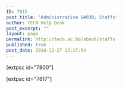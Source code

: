 ```yaml
---
ID: 7815
post_title: 'Administrative &#038; Staffs'
author: TECN Help Desk
post_excerpt: ""
layout: page
permalink: http://tecn.ac.bd/about/staffs
published: true
post_date: 2018-12-27 12:17:54
---
```

[extpsc id="7800"]

[extpsc id="7817"]